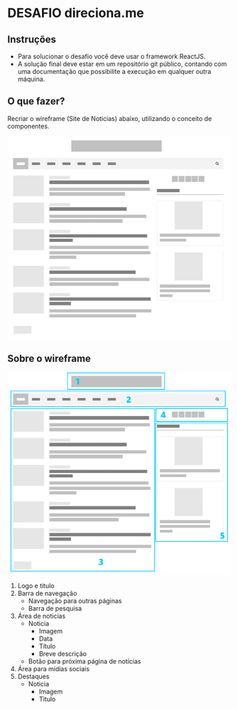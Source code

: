 # DESAFIO direciona.me
 
## Instruções
 
- Para solucionar o desafio você deve usar o framework ReactJS.
- A solução final deve estar em um repositório git público, contando com uma documentação que possibilite a execução em qualquer outra máquina.
 
## O que fazer?
 
Recriar o wireframe (Site de Noticias) abaixo, utilizando o conceito de componentes.
 
![Web](../assets/wireframe-00.png)
 
## Sobre o wireframe
 
![Web](../assets/wireframe-01.png)
 
1. Logo e titulo
1. Barra de navegação
    - Navegação para outras páginas
    - Barra de pesquisa
1. Área de noticias
    - Noticia
        - Imagem
        - Data
        - Título
        - Breve descrição
    - Botão para próxima página de notícias
1. Área para mídias sociais
1. Destaques
    - Noticia
        - Imagem
        - Titulo
